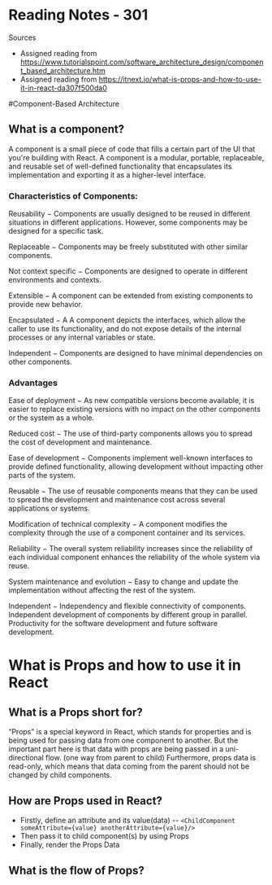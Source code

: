 # Reading Notes - 301

Sources
- Assigned reading from https://www.tutorialspoint.com/software_architecture_design/component_based_architecture.htm
- Assigned reading from https://itnext.io/what-is-props-and-how-to-use-it-in-react-da307f500da0

#Component-Based Architecture

## What is a component?
A component is a small piece of code that fills a certain part of the UI that you're building with React. A component is a modular, portable, replaceable, and reusable set of well-defined functionality that encapsulates its implementation and exporting it as a higher-level interface.

### Characteristics of Components:
Reusability − Components are usually designed to be reused in different situations in different applications. However, some components may be designed for a specific task.

Replaceable − Components may be freely substituted with other similar components.

Not context specific − Components are designed to operate in different environments and contexts.

Extensible − A component can be extended from existing components to provide new behavior.

Encapsulated − A A component depicts the interfaces, which allow the caller to use its functionality, and do not expose details of the internal processes or any internal variables or state.

Independent − Components are designed to have minimal dependencies on other components.

### Advantages
Ease of deployment − As new compatible versions become available, it is easier to replace existing versions with no impact on the other components or the system as a whole.

Reduced cost − The use of third-party components allows you to spread the cost of development and maintenance.

Ease of development − Components implement well-known interfaces to provide defined functionality, allowing development without impacting other parts of the system.

Reusable − The use of reusable components means that they can be used to spread the development and maintenance cost across several applications or systems.

Modification of technical complexity − A component modifies the complexity through the use of a component container and its services.

Reliability − The overall system reliability increases since the reliability of each individual component enhances the reliability of the whole system via reuse.

System maintenance and evolution − Easy to change and update the implementation without affecting the rest of the system.

Independent − Independency and flexible connectivity of components. Independent development of components by different group in parallel. Productivity for the software development and future software development.

# What is Props and how to use it in React

## What is a Props short for?
“Props” is a special keyword in React, which stands for properties and is being used for passing data from one component to another.
But the important part here is that data with props are being passed in a uni-directional flow. (one way from parent to child)
Furthermore, props data is read-only, which means that data coming from the parent should not be changed by child components.

## How are Props used in React?
- Firstly, define an attribute and its value(data)
-- `<ChildComponent someAttribute={value} anotherAttribute={value}/>`
- Then pass it to child component(s) by using Props
- Finally, render the Props Data

## What is the flow of Props?
